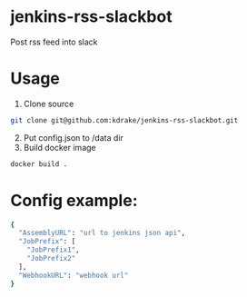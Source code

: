 # jenkins-rss-slackbot
Post rss feed into slack

# Usage
1. Clone source
```bash
git clone git@github.com:kdrake/jenkins-rss-slackbot.git
```
2. Put config.json to /data dir
3. Build docker image
```bash
docker build .
```

# Config example:
```bash
{
  "AssemblyURL": "url to jenkins json api",
  "JobPrefix": [
    "JobPrefix1",
    "JobPrefix2"
  ],
  "WebhookURL": "webhook url"
}
```

